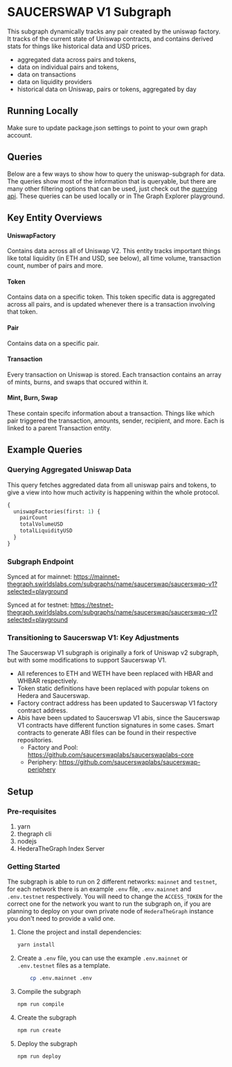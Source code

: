 # SAUCERSWAP V1 Subgraph

This subgraph dynamically tracks any pair created by the uniswap factory. It tracks of the current state of Uniswap contracts, and contains derived stats for things like historical data and USD prices.

- aggregated data across pairs and tokens,
- data on individual pairs and tokens,
- data on transactions
- data on liquidity providers
- historical data on Uniswap, pairs or tokens, aggregated by day

## Running Locally

Make sure to update package.json settings to point to your own graph account.

## Queries

Below are a few ways to show how to query the uniswap-subgraph for data. The queries show most of the information that is queryable, but there are many other filtering options that can be used, just check out the [querying api](https://thegraph.com/docs/graphql-api). These queries can be used locally or in The Graph Explorer playground.

## Key Entity Overviews

#### UniswapFactory

Contains data across all of Uniswap V2. This entity tracks important things like total liquidity (in ETH and USD, see below), all time volume, transaction count, number of pairs and more.

#### Token

Contains data on a specific token. This token specific data is aggregated across all pairs, and is updated whenever there is a transaction involving that token.

#### Pair

Contains data on a specific pair.

#### Transaction

Every transaction on Uniswap is stored. Each transaction contains an array of mints, burns, and swaps that occured within it.

#### Mint, Burn, Swap

These contain specifc information about a transaction. Things like which pair triggered the transaction, amounts, sender, recipient, and more. Each is linked to a parent Transaction entity.

## Example Queries

### Querying Aggregated Uniswap Data

This query fetches aggredated data from all uniswap pairs and tokens, to give a view into how much activity is happening within the whole protocol.

```graphql
{
  uniswapFactories(first: 1) {
    pairCount
    totalVolumeUSD
    totalLiquidityUSD
  }
}
```

### Subgraph Endpoint 

Synced at for mainnet: https://mainnet-thegraph.swirldslabs.com/subgraphs/name/saucerswap/saucerswap-v1?selected=playground

Synced at for testnet: https://testnet-thegraph.swirldslabs.com/subgraphs/name/saucerswap/saucerswap-v1?selected=playground

### Transitioning to Saucerswap V1: Key Adjustments

The Saucerswap V1 subgraph is originally a fork of Uniswap v2 subgraph, but with some modifications to support Saucerswap V1.
- All references to ETH and WETH have been replaced with HBAR and WHBAR respectively.
- Token static definitions have been replaced with popular tokens on Hedera and Saucerswap.
- Factory contract address has been updated to Saucerswap V1 factory contract address.
- Abis have been updated to Saucerswap V1 abis, since the Saucerswap V1 contracts have different function signatures in some cases. Smart contracts to generate ABI files can be found in their respective repositories.
    - Factory and Pool: https://github.com/saucerswaplabs/saucerswaplabs-core
    - Periphery: https://github.com/saucerswaplabs/saucerswap-periphery

## Setup

### Pre-requisites
1. yarn
2. thegraph cli
3. nodejs
4. HederaTheGraph Index Server

### Getting Started

The subgraph is able to run on 2 different networks: `mainnet` and `testnet`, for each network there is an example `.env` file, `.env.mainnet` and `.env.testnet` respectively.
You will need to change the `ACCESS_TOKEN` for the correct one for the network you want to run the subgraph on, if you are planning to deploy on your own private node of `HederaTheGraph` instance you don't need to provide a valid one.

1. Clone the project and install dependencies:
    ```bash
    yarn install
    ```

2. Create a `.env` file, you can use the example `.env.mainnet` or `.env.testnet` files as a template.
    ```bash 
        cp .env.mainnet .env
    ```

3. Compile the subgraph    
    ```bash
    npm run compile
    ```

4. Create the subgraph
    ```bash
    npm run create
    ```

5. Deploy the subgraph
    ```bash
    npm run deploy
    ```
